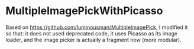 MultipleImagePickWithPicasso
============================

Based on https://github.com/luminousman/MultipleImagePick, I modified it so that: it does not used deprecated code, it uses Picasso as its image loader, and the image picker is actually a fragment now (more modular). 
